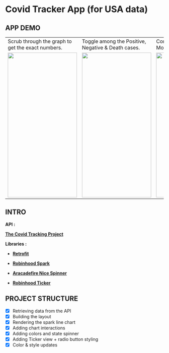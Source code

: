 # Covid Tracker App (for USA data)


## APP DEMO

<table>
  <tr>
    <td>Scrub through the graph to get the exact numbers.</td>
    <td>Toggle among the Positive, Negative & Death cases.</td>
    <td>Constrain results to a Week, Month or All time of data.</td>
    <td>Filter data to any one of the USA States.</td>
  </tr>
  <tr>
    <td><img src="https://user-images.githubusercontent.com/43718257/109408868-93c1f180-79b3-11eb-84f9-d588cca3202a.gif" width=220 height=460></td>
    <td><img src="https://user-images.githubusercontent.com/43718257/109408869-96244b80-79b3-11eb-9077-3e8235c7aedd.gif" width=220 height=460></td>
    <td><img src="https://user-images.githubusercontent.com/43718257/109408863-8f95d400-79b3-11eb-952c-a52d9feaefef.gif" width=220 height=460></td>
    <td><img src="https://user-images.githubusercontent.com/43718257/109408866-91f82e00-79b3-11eb-89a7-e24b24c39a56.gif" width=220 height=460></td>
  </tr>
 </table>
 

## INTRO

**API :**

[**The Covid Tracking Project**](https://covidtracking.com/data/api)


**Libraries :** 

- [**Retrofit**](https://square.github.io/retrofit/)

- [**Robinhood Spark**](https://github.com/robinhood/spark)

- [**Aracadefire Nice Spinner**](https://github.com/arcadefire/nice-spinner)

- [**Robinhood Ticker**](https://github.com/robinhood/ticker)


## PROJECT STRUCTURE

- [x]  Retrieving data from the API
- [x]  Building the layout
- [x]  Rendering the spark line chart
- [x]  Adding chart interactions
- [x]  Adding colors and state spinner
- [x]  Adding Ticker view + radio button styling
- [x]  Color & style updates
